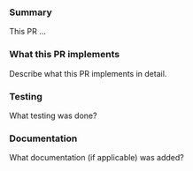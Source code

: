 ### Summary

This PR ...

### What this PR implements

Describe what this PR implements in detail.

### Testing

What testing was done?

### Documentation

What documentation (if applicable) was added?